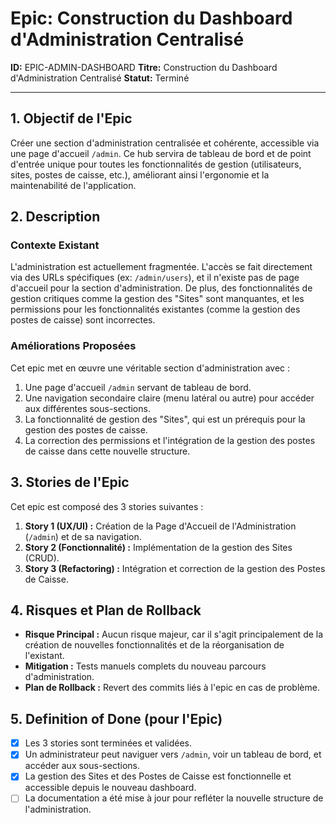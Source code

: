 # Epic: Construction du Dashboard d'Administration Centralisé

**ID:** EPIC-ADMIN-DASHBOARD
**Titre:** Construction du Dashboard d'Administration Centralisé
**Statut:** Terminé

---

## 1. Objectif de l'Epic

Créer une section d'administration centralisée et cohérente, accessible via une page d'accueil `/admin`. Ce hub servira de tableau de bord et de point d'entrée unique pour toutes les fonctionnalités de gestion (utilisateurs, sites, postes de caisse, etc.), améliorant ainsi l'ergonomie et la maintenabilité de l'application.

## 2. Description

### Contexte Existant
L'administration est actuellement fragmentée. L'accès se fait directement via des URLs spécifiques (ex: `/admin/users`), et il n'existe pas de page d'accueil pour la section d'administration. De plus, des fonctionnalités de gestion critiques comme la gestion des "Sites" sont manquantes, et les permissions pour les fonctionnalités existantes (comme la gestion des postes de caisse) sont incorrectes.

### Améliorations Proposées
Cet epic met en œuvre une véritable section d'administration avec :
1.  Une page d'accueil `/admin` servant de tableau de bord.
2.  Une navigation secondaire claire (menu latéral ou autre) pour accéder aux différentes sous-sections.
3.  La fonctionnalité de gestion des "Sites", qui est un prérequis pour la gestion des postes de caisse.
4.  La correction des permissions et l'intégration de la gestion des postes de caisse dans cette nouvelle structure.

## 3. Stories de l'Epic

Cet epic est composé des 3 stories suivantes :

1.  **Story 1 (UX/UI) :** Création de la Page d'Accueil de l'Administration (`/admin`) et de sa navigation.
2.  **Story 2 (Fonctionnalité) :** Implémentation de la gestion des Sites (CRUD).
3.  **Story 3 (Refactoring) :** Intégration et correction de la gestion des Postes de Caisse.

## 4. Risques et Plan de Rollback

- **Risque Principal :** Aucun risque majeur, car il s'agit principalement de la création de nouvelles fonctionnalités et de la réorganisation de l'existant.
- **Mitigation :** Tests manuels complets du nouveau parcours d'administration.
- **Plan de Rollback :** Revert des commits liés à l'epic en cas de problème.

## 5. Definition of Done (pour l'Epic)

- [x] Les 3 stories sont terminées et validées.
- [x] Un administrateur peut naviguer vers `/admin`, voir un tableau de bord, et accéder aux sous-sections.
- [x] La gestion des Sites et des Postes de Caisse est fonctionnelle et accessible depuis le nouveau dashboard.
- [ ] La documentation a été mise à jour pour refléter la nouvelle structure de l'administration.

